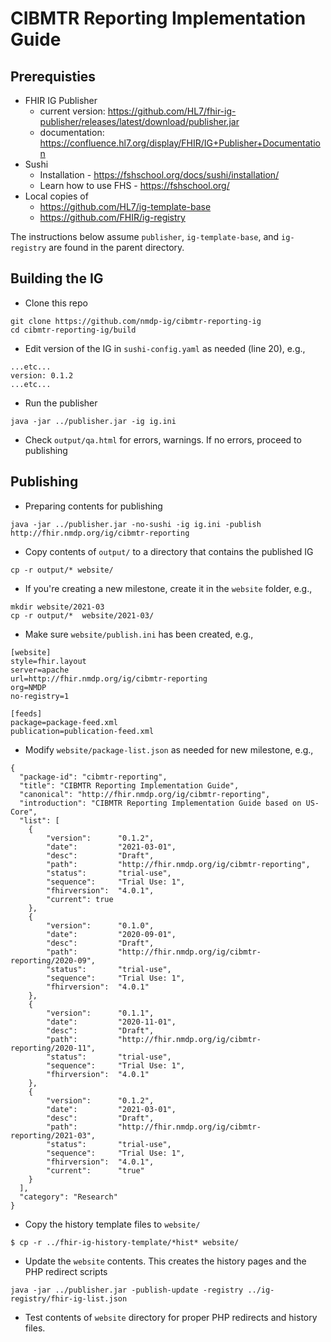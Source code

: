 # CIBMTR Reporting Implementation Guide

## Prerequisties
* FHIR IG Publisher
  * current version: https://github.com/HL7/fhir-ig-publisher/releases/latest/download/publisher.jar
  * documentation: https://confluence.hl7.org/display/FHIR/IG+Publisher+Documentation
* Sushi
  * Installation - https://fshschool.org/docs/sushi/installation/
  * Learn how to use FHS - https://fshschool.org/
* Local copies of
    * https://github.com/HL7/ig-template-base
    * https://github.com/FHIR/ig-registry

The instructions below assume `publisher`, `ig-template-base`, and `ig-registry` are found in the parent directory.

## Building the IG

* Clone this repo
```
git clone https://github.com/nmdp-ig/cibmtr-reporting-ig
cd cibmtr-reporting-ig/build
```
* Edit version of the IG in `sushi-config.yaml` as needed (line 20), e.g.,
```
...etc...
version: 0.1.2
...etc...
```
* Run the publisher
```
java -jar ../publisher.jar -ig ig.ini
```
* Check `output/qa.html` for errors, warnings. If no errors, proceed to publishing

## Publishing
* Preparing contents for publishing
```
java -jar ../publisher.jar -no-sushi -ig ig.ini -publish http://fhir.nmdp.org/ig/cibmtr-reporting
```
* Copy contents of `output/` to a directory that contains the published IG
```
cp -r output/* website/
```
* If you're creating a new milestone, create it in the `website` folder, e.g.,
```
mkdir website/2021-03
cp -r output/*  website/2021-03/
```
* Make sure `website/publish.ini` has been created, e.g.,
```
[website]
style=fhir.layout
server=apache
url=http://fhir.nmdp.org/ig/cibmtr-reporting
org=NMDP
no-registry=1

[feeds]
package=package-feed.xml
publication=publication-feed.xml
```

* Modify `website/package-list.json` as needed for new milestone, e.g.,
```
{
  "package-id": "cibmtr-reporting",
  "title": "CIBMTR Reporting Implementation Guide",
  "canonical": "http://fhir.nmdp.org/ig/cibmtr-reporting",
  "introduction": "CIBMTR Reporting Implementation Guide based on US-Core",
  "list": [
    {
        "version":      "0.1.2",
        "date":         "2021-03-01",
        "desc":         "Draft",
        "path":         "http://fhir.nmdp.org/ig/cibmtr-reporting",
        "status":       "trial-use",
        "sequence":     "Trial Use: 1",
        "fhirversion":  "4.0.1",
        "current": true
    },
    {
        "version":      "0.1.0",
        "date":         "2020-09-01",
        "desc":         "Draft",
        "path":         "http://fhir.nmdp.org/ig/cibmtr-reporting/2020-09",
        "status":       "trial-use",
        "sequence":     "Trial Use: 1",
        "fhirversion":  "4.0.1"
    },
    {
        "version":      "0.1.1",
        "date":         "2020-11-01",
        "desc":         "Draft",
        "path":         "http://fhir.nmdp.org/ig/cibmtr-reporting/2020-11",
        "status":       "trial-use",
        "sequence":     "Trial Use: 1",
        "fhirversion":  "4.0.1"
    },
    {
        "version":      "0.1.2",
        "date":         "2021-03-01",
        "desc":         "Draft",
        "path":         "http://fhir.nmdp.org/ig/cibmtr-reporting/2021-03",
        "status":       "trial-use",
        "sequence":     "Trial Use: 1",
        "fhirversion":  "4.0.1",
        "current":      "true"
    }
  ],
  "category": "Research"
}
```

* Copy the history template files to `website/`
```
$ cp -r ../fhir-ig-history-template/*hist* website/
```
* Update the `website` contents. This creates the history pages and the PHP redirect scripts
```
java -jar ../publisher.jar -publish-update -registry ../ig-registry/fhir-ig-list.json
```
* Test contents of `website` directory for proper PHP redirects and history files.
